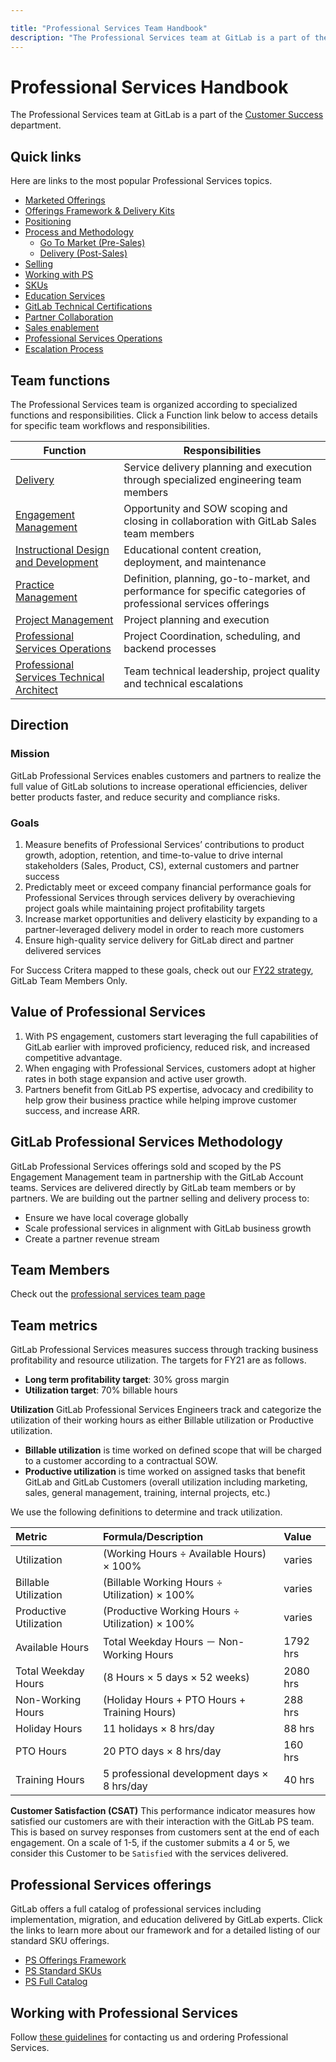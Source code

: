 ```yaml
---

title: "Professional Services Team Handbook"
description: "The Professional Services team at GitLab is a part of the Customer Success department helping customers achieve value faster."
---
```

# Professional Services Handbook


The Professional Services team at GitLab is a part of the [Customer Success](https://about.gitlab.com/handbook/customer-success/) department. 

## Quick links

Here are links to the most popular Professional Services topics.

* [Marketed Offerings](https://about.gitlab.com/services/)
* [Offerings Framework & Delivery Kits](framework/)
* [Positioning](positioning/)
* [Process and Methodology](processes/)
  * [Go To Market (Pre-Sales)](processes/pre-sales-methodology/)
  * [Delivery (Post-Sales)](processes/post-sales-methodology/)
* [Selling](selling/) 
* [Working with PS](working-with/)
* [SKUs](SKUs/)
* [Education Services](education-services/)
* [GitLab Technical Certifications](gitlab-technical-certifications/)
* [Partner Collaboration](partner-collaboration/)
* [Sales enablement](sales-enablement/)
* [Professional Services Operations](professional-services-operations/)
* [Escalation Process](https://about.gitlab.com/handbook/customer-success/csm/escalations/)







## Team functions

The Professional Services team is organized according to specialized functions and responsibilities. Click a Function link below to access details for specific team workflows and responsibilities.

| Function | Responsibilities |
|---|---|
| [Delivery](processes/pre-sales-methodology) | Service delivery planning and execution through specialized engineering team members |
| [Engagement Management](engagement-mgmt/) | Opportunity and SOW scoping and closing in collaboration with GitLab Sales team members |
| [Instructional Design and Development](instruct-dev/) | Educational content creation, deployment, and maintenance |
| [Practice Management](practice-mgmt/) | Definition, planning, go-to-market, and performance for specific categories of professional services offerings |
| [Project Management](project-mgmt/) | Project planning and execution |
| [Professional Services Operations](professional-services-operations/) | Project Coordination, scheduling, and backend processes |
| [Professional Services Technical Architect](technical-architect/) | Team technical leadership, project quality and technical escalations |

## Direction

### Mission

GitLab Professional Services enables customers and partners to realize the full value of GitLab solutions to increase operational efficiencies, deliver better products faster, and reduce security and compliance risks.

### Goals
1. Measure benefits of Professional Services’ contributions to product growth, adoption, retention, and time-to-value to drive internal stakeholders (Sales, Product, CS), external customers and partner success 
1. Predictably meet or exceed company financial performance goals for Professional Services through services delivery by overachieving project goals while maintaining project profitability targets
1. Increase market opportunities and delivery elasticity by expanding to a partner-leveraged delivery model in order to reach more customers
1. Ensure high-quality service delivery for GitLab direct and partner delivered services

For Success Critera mapped to these goals, check out our [FY22 strategy](https://docs.google.com/presentation/d/1jQ2gkhYzBrw46BYQGGpCYNI0POKdW08qD_MRAh6FIkI/edit#slide=id.gca6b4ba3df_3_1), GitLab Team Members Only.

## Value of Professional Services
1. With PS engagement, customers start leveraging the full capabilities of GitLab earlier with improved proficiency, reduced risk, and increased competitive advantage.
1. When engaging with Professional Services, customers adopt at higher rates in both stage expansion and active user growth. 
1. Partners benefit from GitLab PS expertise, advocacy and credibility to help grow their business practice while helping improve customer success, and increase ARR. 

## GitLab Professional Services Methodology

GitLab Professional Services offerings sold and scoped by the PS Engagement Management team in partnership with the GitLab Account teams. Services are delivered directly by GitLab team members or by partners. We are building out the partner selling and delivery process to: 

* Ensure we have local coverage globally
* Scale professional services in alignment with GitLab business growth
* Create a partner revenue stream

## Team Members
Check out the [professional services team page](/handbook/company/team/?department=professional-services)

## Team metrics

GitLab Professional Services measures success through tracking business profitability and resource utilization. The targets for FY21 are as follows.

* **Long term profitability target**: 30% gross margin
* **Utilization target**: 70% billable hours

**Utilization**
GitLab Professional Services Engineers track and categorize the utilization of their working hours as either Billable utilization or Productive utilization. 

* **Billable utilization** is time worked on defined scope that will be charged to a customer according to a contractual SOW. 
* **Productive utilization** is time worked on assigned tasks that benefit GitLab and GitLab Customers (overall utilization including marketing, sales, general management, training, internal projects, etc.)

We use the following definitions to determine and track utilization.

 
| Metric | Formula/Description | Value |
| :--- | :--- | :--- |
| Utilization | (Working Hours ÷ Available Hours) × 100% | varies |
| Billable Utilization | (Billable Working Hours ÷ Utilization) × 100% | varies |
| Productive Utilization | (Productive Working Hours ÷ Utilization) × 100% | varies |
| Available Hours | Total Weekday Hours － Non-Working Hours | 1792 hrs |
| Total Weekday Hours | (8 Hours × 5 days × 52 weeks) | 2080 hrs |
| Non-Working Hours | (Holiday Hours + PTO Hours + Training Hours) | 288 hrs |
| Holiday Hours | 11 holidays × 8 hrs/day | 88 hrs |
| PTO Hours | 20 PTO days × 8 hrs/day | 160 hrs |
| Training Hours | 5 professional development days × 8 hrs/day | 40 hrs |

**Customer Satisfaction (CSAT)**
This performance indicator measures how satisfied our customers are with their interaction with the GitLab PS team. This is based on survey responses from customers sent at the end of each engagement.  On a scale of 1-5, if the customer submits a 4 or 5, we consider this Customer to be `Satisfied` with the services delivered. 

## Professional Services offerings

GitLab offers a full catalog of professional services including implementation, migration, and education delivered by GitLab experts. Click the links to learn more about our framework and for a detailed listing of our standard SKU offerings.

* [PS Offerings Framework](framework)
* [PS Standard SKUs](SKUs)
* [PS Full Catalog](/services/catalog/)

## Working with Professional Services

Follow [these guidelines](working-with) for contacting us and ordering Professional Services.
